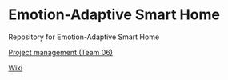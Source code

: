 # Emotion-Adaptive Smart Home
Repository for Emotion-Adaptive Smart Home

[Project management (Team 06)](https://pushgd10re5p.larksuite.com/base/LZFZbZlYla9m4zsmLQGupiIKs9e?table=tbl0MZkUSxeu3IoC&view=vewp7nmiS4)

[Wiki](https://github.com/LuanNgGithub/Emotion-Based-Smart-Home-System/wiki)
